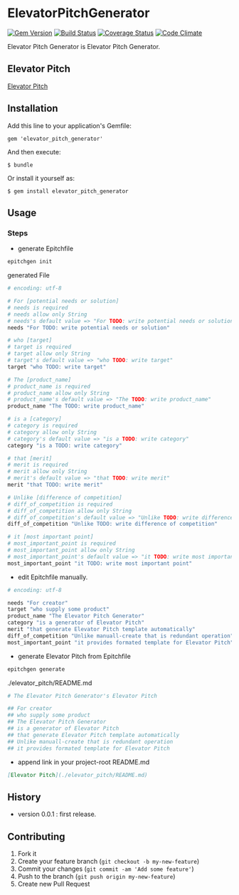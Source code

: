 # ElevatorPitchGenerator

[![Gem Version](https://badge.fury.io/rb/elevator_pitch_generator.svg)](http://badge.fury.io/rb/elevator_pitch_generator)
[![Build Status](https://travis-ci.org/tbpgr/elevator_pitch_generator.png?branch=master)](https://travis-ci.org/tbpgr/elevator_pitch_generator)
[![Coverage Status](https://coveralls.io/repos/tbpgr/elevator_pitch_generator/badge.png)](https://coveralls.io/r/tbpgr/elevator_pitch_generator)
[![Code Climate](https://codeclimate.com/github/tbpgr/elevator_pitch_generator.png)](https://codeclimate.com/github/tbpgr/elevator_pitch_generator)

Elevator Pitch Generator is Elevator Pitch Generator.

## Elevator Pitch
[Elevator Pitch](./elevator_pitch/README.md)

## Installation

Add this line to your application's Gemfile:

    gem 'elevator_pitch_generator'

And then execute:

    $ bundle

Or install it yourself as:

    $ gem install elevator_pitch_generator

## Usage
### Steps
* generate Epitchfile

~~~bash
epitchgen init
~~~

generated File

~~~ruby
# encoding: utf-8

# For [potential needs or solution]
# needs is required
# needs allow only String
# needs's default value => "For TODO: write potential needs or solution"
needs "For TODO: write potential needs or solution"

# who [target]
# target is required
# target allow only String
# target's default value => "who TODO: write target"
target "who TODO: write target"

# The [product_name]
# product_name is required
# product_name allow only String
# product_name's default value => "The TODO: write product_name"
product_name "The TODO: write product_name"

# is a [category]
# category is required
# category allow only String
# category's default value => "is a TODO: write category"
category "is a TODO: write category"

# that [merit]
# merit is required
# merit allow only String
# merit's default value => "that TODO: write merit"
merit "that TODO: write merit"

# Unlike [difference of competition]
# diff_of_competition is required
# diff_of_competition allow only String
# diff_of_competition's default value => "Unlike TODO: write difference of competition"
diff_of_competition "Unlike TODO: write difference of competition"

# it [most important point]
# most_important_point is required
# most_important_point allow only String
# most_important_point's default value => "it TODO: write most important point"
most_important_point "it TODO: write most important point"
~~~

* edit Epitchfile manually.

~~~ruby
# encoding: utf-8

needs "For creator"
target "who supply some product"
product_name "The Elevator Pitch Generator"
category "is a generator of Elevator Pitch"
merit "that generate Elevator Pitch template automatically"
diff_of_competition "Unlike manuall-create that is redundant operation"
most_important_point "it provides formated template for Elevator Pitch"
~~~

* generate Elevator Pitch from Epitchfile

~~~bash
epitchgen generate
~~~

./elevator_pitch/README.md

~~~ruby
# The Elevator Pitch Generator's Elevator Pitch

## For creator
## who supply some product
## The Elevator Pitch Generator
## is a generator of Elevator Pitch
## that generate Elevator Pitch template automatically
## Unlike manuall-create that is redundant operation
## it provides formated template for Elevator Pitch
~~~

* append link in your project-root README.md

~~~markdown
[Elevator Pitch](./elevator_pitch/README.md)
~~~

## History
* version 0.0.1  : first release.

## Contributing

1. Fork it
2. Create your feature branch (`git checkout -b my-new-feature`)
3. Commit your changes (`git commit -am 'Add some feature'`)
4. Push to the branch (`git push origin my-new-feature`)
5. Create new Pull Request
